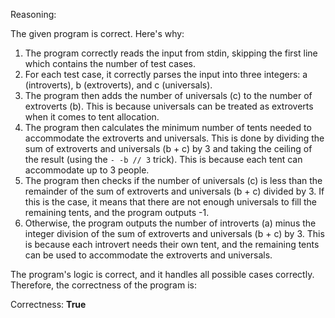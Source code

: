 Reasoning:

The given program is correct. Here's why:

1. The program correctly reads the input from stdin, skipping the first line which contains the number of test cases.
2. For each test case, it correctly parses the input into three integers: a (introverts), b (extroverts), and c (universals).
3. The program then adds the number of universals (c) to the number of extroverts (b). This is because universals can be treated as extroverts when it comes to tent allocation.
4. The program then calculates the minimum number of tents needed to accommodate the extroverts and universals. This is done by dividing the sum of extroverts and universals (b + c) by 3 and taking the ceiling of the result (using the `- -b // 3` trick). This is because each tent can accommodate up to 3 people.
5. The program then checks if the number of universals (c) is less than the remainder of the sum of extroverts and universals (b + c) divided by 3. If this is the case, it means that there are not enough universals to fill the remaining tents, and the program outputs -1.
6. Otherwise, the program outputs the number of introverts (a) minus the integer division of the sum of extroverts and universals (b + c) by 3. This is because each introvert needs their own tent, and the remaining tents can be used to accommodate the extroverts and universals.

The program's logic is correct, and it handles all possible cases correctly. Therefore, the correctness of the program is:

Correctness: **True**